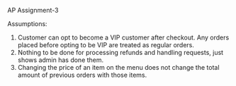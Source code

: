 AP Assignment-3

Assumptions: 
1. Customer can opt to become a VIP customer after checkout. Any orders placed before opting to be VIP are treated as regular orders.
2. Nothing to be done for processing refunds and handling requests, just shows admin has done them.
3. Changing the price of an item on the menu does not change the total amount of previous orders with those items.
